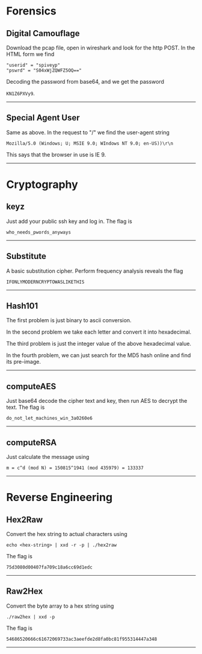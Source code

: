 # Forensics

## Digital Camouflage
Download the pcap file, open in wireshark and look for the http POST.
In the HTML form we find 

```
"userid" = "spiveyp"
"pswrd" = "S04xWjZQWFZ5OQ=="
```

Decoding the password from base64, and we get the password 

`KN1Z6PXVy9`.

---

## Special Agent User
Same as above.
In the request to "/" we find the user-agent string

`Mozilla/5.0 (Windows; U; MSIE 9.0; WIndows NT 9.0; en-US))\r\n`

This says that the browser in use is IE 9.

---

# Cryptography

## keyz
Just add your public ssh key and log in.
The flag is

`who_needs_pwords_anyways`

---

## Substitute
A basic substitution cipher. Perform frequency analysis reveals the flag

`IFONLYMODERNCRYPTOWASLIKETHIS`

---

## Hash101
The first problem is just binary to ascii conversion.

In the second problem we take each letter and convert it into hexadecimal.

The third problem is just the integer value of the above hexadecimal value.

In the fourth problem, we can just search for the MD5 hash online and find its pre-image.

---

## computeAES
Just base64 decode the cipher text and key, then run AES to decrypt the text. The flag is

`do_not_let_machines_win_3a0260e6`

---

## computeRSA
Just calculate the message using

`m = c^d (mod N) = 150815^1941 (mod 435979) = 133337`

---

# Reverse Engineering

## Hex2Raw
Convert the hex string to actual characters using

`echo <hex-string> | xxd -r -p | ./hex2raw`

The flag is

`75d3080d00407fa709c18a6cc69d1edc`

---

## Raw2Hex
Convert the byte array to a hex string using

`./raw2hex | xxd -p`

The flag is

`54686520666c61672069733ac3aeefde2d8fa0bc81f955314447a348`

---
